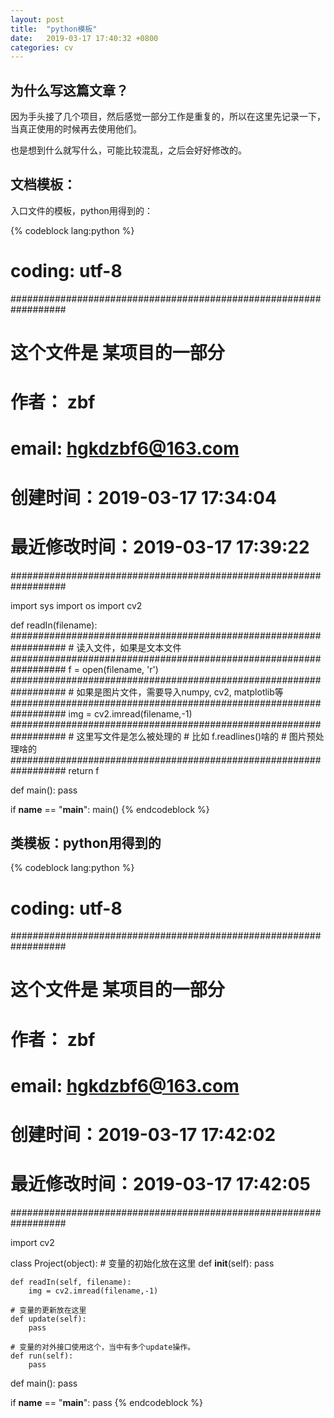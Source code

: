 ```yaml
---
layout: post
title:  "python模板"
date:   2019-03-17 17:40:32 +0800
categories: cv
---
```


## 为什么写这篇文章？

因为手头接了几个项目，然后感觉一部分工作是重复的，所以在这里先记录一下，当真正使用的时候再去使用他们。

也是想到什么就写什么，可能比较混乱，之后会好好修改的。

## 文档模板：

入口文件的模板，python用得到的：

{% codeblock lang:python %}
#  coding: utf-8

##################################################################
#  这个文件是   某项目的一部分
#  作者： zbf
#  email: hgkdzbf6@163.com
#  创建时间：2019-03-17 17:34:04
#  最近修改时间：2019-03-17 17:39:22
##################################################################

import sys
import os
import cv2

def readIn(filename):
    ##################################################################
    #  读入文件，如果是文本文件
    ##################################################################
    f = open(filename, 'r')
    ##################################################################
    #  如果是图片文件，需要导入numpy, cv2, matplotlib等
    ##################################################################
    img = cv2.imread(filename,-1)
    ##################################################################
    #  这里写文件是怎么被处理的 
    #  比如 f.readlines()啥的
    #  图片预处理啥的
    ##################################################################
    return f

def main():
    pass

if __name__ == "__main__":
    main()
{% endcodeblock %}

## 类模板：python用得到的

{% codeblock lang:python %}
#  coding: utf-8

##################################################################
#  这个文件是   某项目的一部分
#  作者： zbf
#  email: hgkdzbf6@163.com
#  创建时间：2019-03-17 17:42:02
#  最近修改时间：2019-03-17 17:42:05
##################################################################

import cv2

class Project(object):
    # 变量的初始化放在这里
    def __init__(self):
        pass
    
    def readIn(self, filename):
        img = cv2.imread(filename,-1)

    # 变量的更新放在这里
    def update(self):
        pass

    # 变量的对外接口使用这个，当中有多个update操作。
    def run(self):
        pass

def main():
    pass

if __name__ == "__main__":
    pass
{% endcodeblock %}
